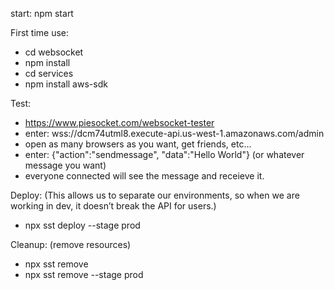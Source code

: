 start: npm start

First time use:
- cd websocket
- npm install
- cd services
- npm install aws-sdk

Test:
 - https://www.piesocket.com/websocket-tester
 - enter: wss://dcm74utml8.execute-api.us-west-1.amazonaws.com/admin
 - open as many browsers as you want, get friends, etc...
 - enter: {"action":"sendmessage", "data":"Hello World"} (or whatever message you want)
 - everyone connected will see the message and receieve it.

 Deploy:
 (This allows us to separate our environments, so when we are working in dev, it doesn’t break the API for users.)
- npx sst deploy --stage prod
    
 Cleanup:
 (remove resources)
- npx sst remove
- npx sst remove --stage prod
